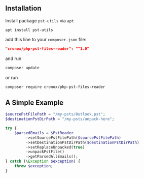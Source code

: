 ## Installation

Install package `pst-utils` via `apt`
```
apt install pst-utils
```

add this line to your `composer.json` file:
```json
"cronox/php-pst-files-reader": "^1.0"
```
and run 
```sh
composer update
```

or run
```sh
composer require cronox/php-pst-files-reader
```

## A Simple Example

```php
$sourcePstFilePath = "/my-psts/Outlook.pst";
$destinationPstDirPath = "/my-psts/unpack-here";

try {
    $parsedEmails = $PstReader
         ->setSourcePstFilePath($sourcePstFilePath)
         ->setDestinationPstDirPath($destinationPstDirPath)
         ->setReplaceUnpacked(true)
         ->unpackPstFile()
         ->getParsedAllEmails();
} catch (\Exception $exception) {
    throw $exception;
}
```